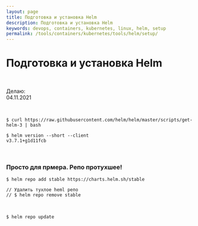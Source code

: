 ```yaml
---
layout: page
title: Подготовка и установка Helm
description: Подготовка и установка Helm
keywords: devops, containers, kubernetes, linux, helm, setup
permalink: /tools/containers/kubernetes/tools/helm/setup/
---
```


# Подготовка и установка Helm

<br/>

Делаю:  
04.11.2021

<br/>

```
$ curl https://raw.githubusercontent.com/helm/helm/master/scripts/get-helm-3 | bash

$ helm version --short --client
v3.7.1+g1d11fcb
```

<br/>

### Просто для прмера. Репо протухшее!

```
$ helm repo add stable https://charts.helm.sh/stable

// Удалить тухлое heml репо
// $ helm repo remove stable
```

<br/>

```
$ helm repo update
```
